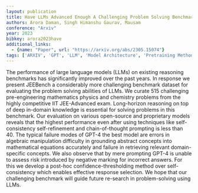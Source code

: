 ```yaml
---
layout: publication
title: Have LLMs Advanced Enough A Challenging Problem Solving Benchmark For Large Language Models
authors: Arora Daman, Singh Himanshu Gaurav, Mausam
conference: "Arxiv"
year: 2023
bibkey: arora2023have
additional_links:
  - {name: "Paper", url: "https://arxiv.org/abs/2305.15074"}
tags: ['ARXIV', 'GPT', 'LLM', 'Model Architecture', 'Pretraining Methods']
---
```

The performance of large language models (LLMs) on existing reasoning benchmarks has significantly improved over the past years. In response we present JEEBench a considerably more challenging benchmark dataset for evaluating the problem solving abilities of LLMs. We curate 515 challenging pre-engineering mathematics physics and chemistry problems from the highly competitive IIT JEE-Advanced exam. Long-horizon reasoning on top of deep in-domain knowledge is essential for solving problems in this benchmark. Our evaluation on various open-source and proprietary models reveals that the highest performance even after using techniques like self-consistency self-refinement and chain-of-thought prompting is less than 40. The typical failure modes of GPT-4 the best model are errors in algebraic manipulation difficulty in grounding abstract concepts into mathematical equations accurately and failure in retrieving relevant domain-specific concepts. We also observe that by mere prompting GPT-4 is unable to assess risk introduced by negative marking for incorrect answers. For this we develop a post-hoc confidence-thresholding method over self-consistency which enables effective response selection. We hope that our challenging benchmark will guide future re-search in problem-solving using LLMs.
